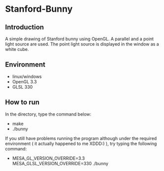 # Stanford-Bunny

## Introduction
A simple drawing of Stanford bunny using OpenGL.
A parallel and a point light source are used.
The point light source is displayed in the window as a white cube.

## Environment
- linux/windows
- OpenGL 3.3
- GLSL 330

## How to run
In the directory, type the command below:

- make
- ./bunny

If you still have problems running the program although under the required environment ( it actually happened to me XDDD:) ), try typing the following command:

- MESA\_GL\_VERSION\_OVERRIDE=3.3 MESA\_GLSL\_VERSION\_OVERRIDE=330 ./bunny
